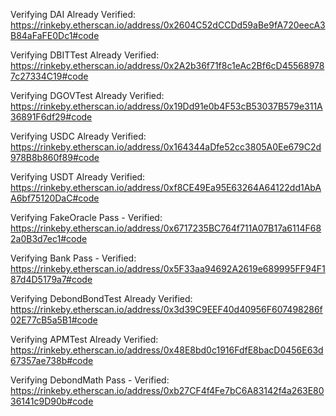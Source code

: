 Verifying DAI
Already Verified: https://rinkeby.etherscan.io/address/0x2604C52dCCDd59aBe9fA720eecA3B84aFaFE0Dc1#code

Verifying DBITTest
Already Verified: https://rinkeby.etherscan.io/address/0x2A2b36f71f8c1eAc2Bf6cD455689787c27334C19#code

Verifying DGOVTest
Already Verified: https://rinkeby.etherscan.io/address/0x19Dd91e0b4F53cB53037B579e311A36891F6df29#code

Verifying USDC
Already Verified: https://rinkeby.etherscan.io/address/0x164344aDfe52cc3805A0Ee679C2d978B8b860f89#code

Verifying USDT
Already Verified: https://rinkeby.etherscan.io/address/0xf8CE49Ea95E63264A64122dd1AbAA6bf75120DaC#code

Verifying FakeOracle
Pass - Verified: https://rinkeby.etherscan.io/address/0x6717235BC764f711A07B17a6114F682a0B3d7ec1#code

Verifying Bank
Pass - Verified: https://rinkeby.etherscan.io/address/0x5F33aa94692A2619e689995FF94F187d4D5179a7#code

Verifying DebondBondTest
Already Verified: https://rinkeby.etherscan.io/address/0x3d39C9EEF40d40956F607498286f02E77cB5a5B1#code

Verifying APMTest
Already Verified: https://rinkeby.etherscan.io/address/0x48E8bd0c1916FdfE8bacD0456E63d67357ae738b#code

Verifying DebondMath
Pass - Verified: https://rinkeby.etherscan.io/address/0xb27CF4f4Fe7bC6A83142f4a263E8036141c9D90b#code
